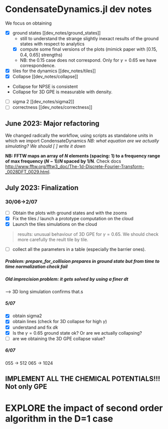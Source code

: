 # CondensateDynamics.jl dev notes
 We focus on obtaining
 - [x] ground states
[[dev_notes/ground_states]]
    - still to understand the strange slightly inexact results of the ground states with respect to analytics
    - [x] compute some final versions of the plots (mimick paper with [0.15, 0.4, 0.65] strengths)
    - NB: the 0.15 case does not correspond. Only for $\gamma = 0.65$ we have correspondence.
 - [x] tiles for the dynamics
[[dev_notes/tiles]]
- [x] Collapse 
[[dev_notes/collapse]]
 - Collapse for NPSE is consistent
 - Collapse for 3D GPE is measurable with density.
 - [ ] sigma 2
[[dev_notes/sigma2]]
- [ ] correctness
[[dev_notes/correctness]]
## June 2023: Major refactoring
We changed radically the workflow, using scripts as standalone units in which we import CondensateDynamics
_NB: what equation are we actually simulating? We should [ ] write it down_

**NB: FFTW maps an array of $N$ elements (spacing: $1$) to a frequency range of max frequency $(N-1)/N$ spaced by 1/N**.
Check docs http://www.fftw.org/fftw3_doc/The-1d-Discrete-Fourier-Transform-_0028DFT_0029.html.
## July 2023: Finalization
### 30/06->2/07
- [ ] Obtain the plots with ground states and with the zooms
- [x] Fix the tiles / launch a prototype computation on the cloud
- [x] Launch the tiles simulations on the cloud
> results: unusual behaviour of 3D GPE for $\gamma=0.65$. We should check more carefully the reult tile by tile.
- [ ] collect all the parameters in a table (especially the barrier ones).
##### Problem: prepare_for_collision prepares in ground state but from time to time normalization check fail

##### Old imprecision problem: it gets solved by using a finer $dt$
--> 3D long simulation confirms that.s


##### 5/07
- [x] obtain sigma2
- [x] obtain lines (check for 3D collapse for high $\gamma$)
- [x] understand and fix $dk$
- [x] Is the $\gamma=0.65$ ground state ok? Or are we actually collapsing?
- [ ] are we obtaining the 3D GPE collapse value?

##### 6/07
055 -> 512
065 -> 1024

## IMPLEMENT ALL THE CHEMICAL POTENTIALS!!! Not only GPE 


# EXPLORE the impact of second order algorithm in the D=1 case